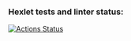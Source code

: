 ### Hexlet tests and linter status:
[![Actions Status](https://github.com/shelser/frontend-project-12/actions/workflows/hexlet-check.yml/badge.svg)](https://github.com/shelser/frontend-project-12/actions)